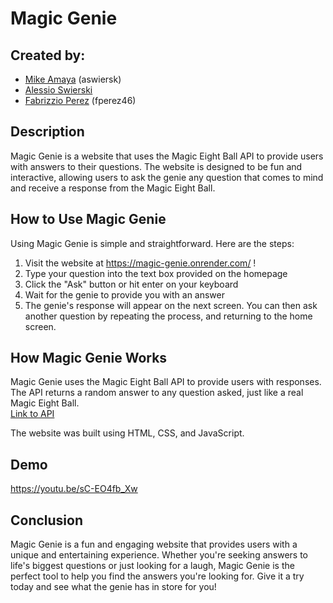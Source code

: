 # Magic Genie

## Created by:
 * [Mike Amaya](https://github.com/Michael-Amaya) (aswiersk)
 * [Alessio Swierski](https://github.com/alessiodski) 
 * [Fabrizzio Perez](https://github.com/fabrizzio-perez) (fperez46)

## Description

Magic Genie is a website that uses the Magic Eight Ball API to provide users with answers to their questions. The website is designed to be fun and interactive, allowing users to ask the genie any question that comes to mind and receive a response from the Magic Eight Ball.

## How to Use Magic Genie
Using Magic Genie is simple and straightforward. Here are the steps:

1. Visit the website at https://magic-genie.onrender.com/ ! <br>
2. Type your question into the text box provided on the homepage <br>
3. Click the "Ask" button or hit enter on your keyboard <br>
4. Wait for the genie to provide you with an answer <br>
5. The genie's response will appear on the next screen. You can then ask another question by repeating the process, and returning to the home screen. <br>

## How Magic Genie Works
Magic Genie uses the Magic Eight Ball API to provide users with responses. The API returns a random answer to any question asked, just like a real Magic Eight Ball. <br>
[Link to API](https://www.eightballapi.com/#demo)

The website was built using HTML, CSS, and JavaScript.

## Demo
https://youtu.be/sC-EO4fb_Xw

## Conclusion
Magic Genie is a fun and engaging website that provides users with a unique and entertaining experience. Whether you're seeking answers to life's biggest questions or just looking for a laugh, Magic Genie is the perfect tool to help you find the answers you're looking for. Give it a try today and see what the genie has in store for you!
